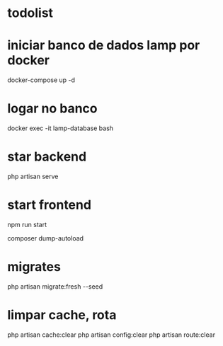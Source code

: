 # todolist

# iniciar banco de dados lamp por docker
docker-compose up -d

# logar no banco
docker exec -it lamp-database bash

# star backend
php artisan serve

# start frontend
npm run start

composer dump-autoload


# migrates
php artisan migrate:fresh --seed

# limpar cache, rota
php artisan cache:clear
php artisan config:clear
php artisan route:clear
